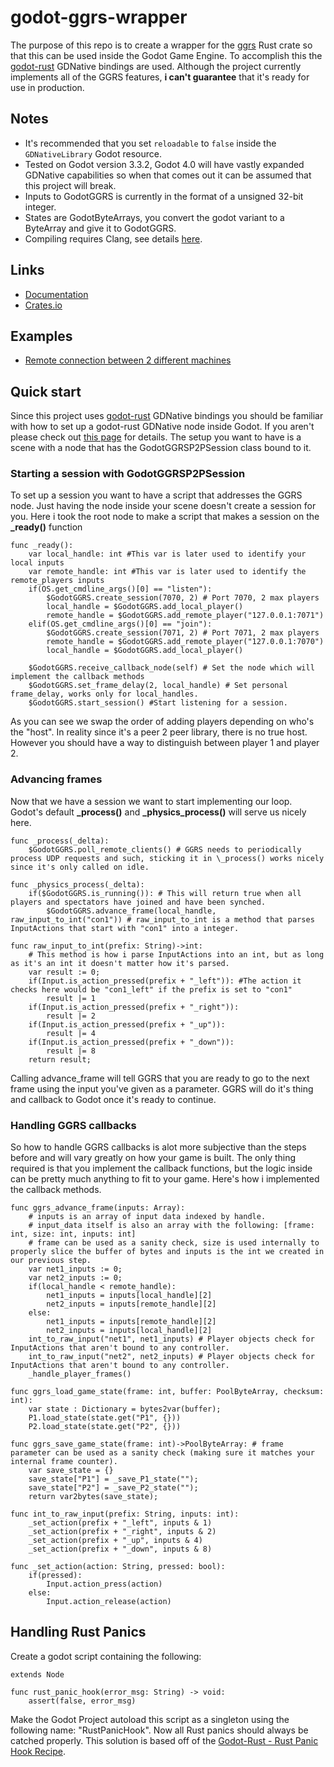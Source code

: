 # godot-ggrs-wrapper

The purpose of this repo is to create a wrapper for the [ggrs](https://github.com/gschup/ggrs) Rust crate so that this can be used inside the Godot Game Engine. To accomplish this the [godot-rust](https://github.com/godot-rust/godot-rust) GDNative bindings are used. Although the project currently implements all of the GGRS features, **i can't guarantee** that it's ready for use in production.

## Notes

- It's recommended that you set `reloadable` to `false` inside the `GDNativeLibrary` Godot resource.
- Tested on Godot version 3.3.2, Godot 4.0 will have vastly expanded GDNative capabilities so when that comes out it can be assumed that this project will break.
- Inputs to GodotGGRS is currently in the format of a unsigned 32-bit integer.
- States are GodotByteArrays, you convert the godot variant to a ByteArray and give it to GodotGGRS.
- Compiling requires Clang, see details [here](https://rust-lang.github.io/rust-bindgen/requirements.html).

## Links

- [Documentation](https://docs.rs/godot-ggrs-wrapper/0.4.0/godot_ggrs_wrapper/)
- [Crates.io](https://crates.io/crates/godot-ggrs-wrapper)

## Examples

- [Remote connection between 2 different machines](https://youtu.be/8gwXVMqhNs8)

## Quick start

Since this project uses [godot-rust](https://github.com/godot-rust/godot-rust) GDNative bindings you should be familiar with how to set up a godot-rust GDNative node inside Godot. If you aren't please check out [this page](https://godot-rust.github.io/book/getting-started/hello-world.html) for details. The setup you want to have is a scene with a node that has the GodotGGRSP2PSession class bound to it.

### Starting a session with GodotGGRSP2PSession

To set up a session you want to have a script that addresses the GGRS node. Just having the node inside your scene doesn't create a session for you. Here i took the root node to make a script that makes a session on the **\_ready()** function

```gdscript
func _ready():
	var local_handle: int #This var is later used to identify your local inputs
	var remote_handle: int #This var is later used to identify the remote_players inputs
	if(OS.get_cmdline_args()[0] == "listen"):
		$GodotGGRS.create_session(7070, 2) # Port 7070, 2 max players
		local_handle = $GodotGGRS.add_local_player()
		remote_handle = $GodotGGRS.add_remote_player("127.0.0.1:7071")
	elif(OS.get_cmdline_args()[0] == "join"):
		$GodotGGRS.create_session(7071, 2) # Port 7071, 2 max players
		remote_handle = $GodotGGRS.add_remote_player("127.0.0.1:7070")
		local_handle = $GodotGGRS.add_local_player()

	$GodotGGRS.receive_callback_node(self) # Set the node which will implement the callback methods
	$GodotGGRS.set_frame_delay(2, local_handle) # Set personal frame_delay, works only for local_handles.
	$GodotGGRS.start_session() #Start listening for a session.
```

As you can see we swap the order of adding players depending on who's the "host". In reality since it's a peer 2 peer library, there is no true host. However you should have a way to distinguish between player 1 and player 2.

### Advancing frames

Now that we have a session we want to start implementing our loop. Godot's default **\_process()** and **\_physics_process()** will serve us nicely here.

```gdscript
func _process(_delta):
	$GodotGGRS.poll_remote_clients() # GGRS needs to periodically process UDP requests and such, sticking it in \_process() works nicely since it's only called on idle.

func _physics_process(_delta):
	if($GodotGGRS.is_running()): # This will return true when all players and spectators have joined and have been synched.
		$GodotGGRS.advance_frame(local_handle, raw_input_to_int("con1")) # raw_input_to_int is a method that parses InputActions that start with "con1" into a integer.

func raw_input_to_int(prefix: String)->int:
	# This method is how i parse InputActions into an int, but as long as it's an int it doesn't matter how it's parsed.
	var result := 0;
	if(Input.is_action_pressed(prefix + "_left")): #The action it checks here would be "con1_left" if the prefix is set to "con1"
		result |= 1
	if(Input.is_action_pressed(prefix + "_right")):
		result |= 2
	if(Input.is_action_pressed(prefix + "_up")):
		result |= 4
	if(Input.is_action_pressed(prefix + "_down")):
		result |= 8
	return result;
```

Calling advance_frame will tell GGRS that you are ready to go to the next frame using the input you've given as a parameter. GGRS will do it's thing and callback to Godot once it's ready to continue.

### Handling GGRS callbacks

So how to handle GGRS callbacks is alot more subjective than the steps before and will vary greatly on how your game is built. The only thing required is that you implement the callback functions, but the logic inside can be pretty much anything to fit to your game. Here's how i implemented the callback methods.

```gdscript
func ggrs_advance_frame(inputs: Array):
	# inputs is an array of input data indexed by handle.
	# input_data itself is also an array with the following: [frame: int, size: int, inputs: int]
	# frame can be used as a sanity check, size is used internally to properly slice the buffer of bytes and inputs is the int we created in our previous step.
	var net1_inputs := 0;
	var net2_inputs := 0;
	if(local_handle < remote_handle):
		net1_inputs = inputs[local_handle][2]
		net2_inputs = inputs[remote_handle][2]
	else:
		net1_inputs = inputs[remote_handle][2]
		net2_inputs = inputs[local_handle][2]
	int_to_raw_input("net1", net1_inputs) # Player objects check for InputActions that aren't bound to any controller.
	int_to_raw_input("net2", net2_inputs) # Player objects check for InputActions that aren't bound to any controller.
	_handle_player_frames()

func ggrs_load_game_state(frame: int, buffer: PoolByteArray, checksum: int):
	var state : Dictionary = bytes2var(buffer);
	P1.load_state(state.get("P1", {}))
	P2.load_state(state.get("P2", {}))

func ggrs_save_game_state(frame: int)->PoolByteArray: # frame parameter can be used as a sanity check (making sure it matches your internal frame counter).
	var save_state = {}
	save_state["P1"] = _save_P1_state("");
	save_state["P2"] = _save_P2_state("");
	return var2bytes(save_state);

func int_to_raw_input(prefix: String, inputs: int):
	_set_action(prefix + "_left", inputs & 1)
	_set_action(prefix + "_right", inputs & 2)
	_set_action(prefix + "_up", inputs & 4)
	_set_action(prefix + "_down", inputs & 8)

func _set_action(action: String, pressed: bool):
	if(pressed):
		Input.action_press(action)
	else:
		Input.action_release(action)

```

## Handling Rust Panics

Create a godot script containing the following:

```gdscript
extends Node

func rust_panic_hook(error_msg: String) -> void:
    assert(false, error_msg)
```

Make the Godot Project autoload this script as a singleton using the following name: "RustPanicHook". Now all Rust panics should always be catched properly. This solution is based off of the [Godot-Rust - Rust Panic Hook Recipe](https://godot-rust.github.io/book/recipes/rust_panic_handler.html).
